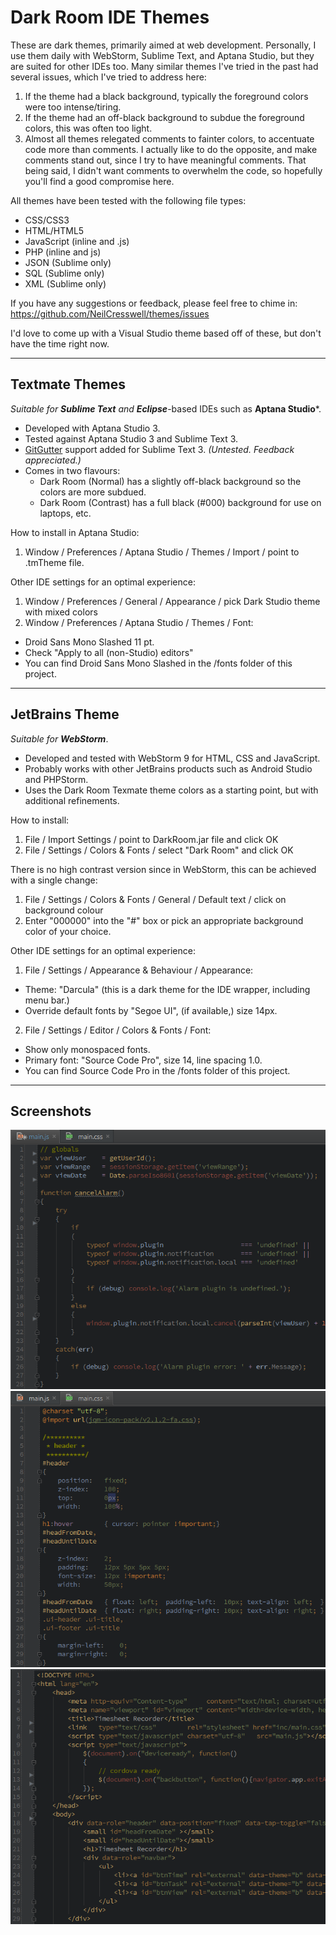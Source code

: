 Dark Room IDE Themes
====================

These are dark themes, primarily aimed at web development. Personally, I use them daily with WebStorm, Sublime Text, and Aptana Studio, but they are suited for other IDEs too. Many similar themes I've tried in the past had several issues, which I've tried to address here:

1. If the theme had a black background, typically the foreground colors were too intense/tiring.
2. If the theme had an off-black background to subdue the foreground colors, this was often too light.
3. Almost all themes relegated comments to fainter colors, to accentuate code more than comments.
   I actually like to do the opposite, and make comments stand out, since I try to have meaningful comments.
   That being said, I didn't want comments to overwhelm the code, so hopefully you'll find a good compromise here.

All themes have been tested with the following file types:

* CSS/CSS3
* HTML/HTML5
* JavaScript (inline and .js)
* PHP (inline and js)
* JSON (Sublime only)
* SQL (Sublime only)
* XML (Sublime only)

If you have any suggestions or feedback, please feel free to chime in:
https://github.com/NeilCresswell/themes/issues

I'd love to come up with a Visual Studio theme based off of these, but don't have the time right now.

---

Textmate Themes
---------------

*Suitable for **Sublime Text*** *and **Eclipse***-based IDEs such as **Aptana Studio***.

* Developed with Aptana Studio 3.
* Tested against Aptana Studio 3 and Sublime Text 3.
* [GitGutter](https://github.com/jisaacks/GitGutter) support added for Sublime Text 3. *(Untested. Feedback appreciated.)*
* Comes in two flavours:
  * Dark Room (Normal) has a slightly off-black background so the colors are more subdued.
  * Dark Room (Contrast) has a full black (#000) background for use on laptops, etc.

How to install in Aptana Studio:

1. Window / Preferences / Aptana Studio / Themes / Import / point to .tmTheme file.

Other IDE settings for an optimal experience:

1. Window / Preferences / General / Appearance / pick Dark Studio theme with mixed colors
2. Window / Preferences / Aptana Studio / Themes / Font:
  * Droid Sans Mono Slashed 11 pt.
  * Check "Apply to all (non-Studio) editors"
  * You can find Droid Sans Mono Slashed in the /fonts folder of this project.

---

JetBrains Theme
---------------

*Suitable for **WebStorm***.

* Developed and tested with WebStorm 9 for HTML, CSS and JavaScript.
* Probably works with other JetBrains products such as Android Studio and PHPStorm.
* Uses the Dark Room Texmate theme colors as a starting point, but with additional refinements.

How to install:

1. File / Import Settings / point to DarkRoom.jar file and click OK
2. File / Settings / Colors & Fonts / select "Dark Room" and click OK

There is no high contrast version since in WebStorm, this can be achieved with a single change:

1. File / Settings / Colors & Fonts / General / Default text / click on background colour
2. Enter "000000" into the "#" box or pick an appropriate background color of your choice.

Other IDE settings for an optimal experience:

1. File / Settings / Appearance & Behaviour / Appearance:
  * Theme: "Darcula" (this is a dark theme for the IDE wrapper, including menu bar.)
  * Override default fonts by "Segoe UI", (if available,) size 14px.
2. File / Settings / Editor / Colors & Fonts / Font:
  * Show only monospaced fonts.
  * Primary font: "Source Code Pro", size 14, line spacing 1.0.
  * You can find Source Code Pro in the /fonts folder of this project.

---

Screenshots
-----------

![WebStorm Screenshot](/jetbrains/screenshots/js.png?raw=true "Dark Room (Normal) - JavaScript File")
![WebStorm Screenshot](/jetbrains/screenshots/css.png?raw=true "Dark Room (Normal) - CSS File")
![WebStorm Screenshot](/jetbrains/screenshots/html.png?raw=true "Dark Room (Normal) - HTML File")

